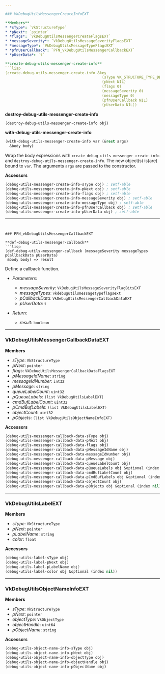 ```yaml
---

### VkDebugUtilsMessengerCreateInfoEXT

**Members**
* *sType*: `VkStructureType`
* *pNext*: `pointer`
* *flags*: `VkDebugUtilsMessengerCreateFlagsEXT`
* *messageSeverity*: `VkDebugUtilsMessageSeverityFlagsEXT`
* *messageType*: `VkDebugUtilsMessageTypeFlagsEXT`
* *pfnUserCallback*: `PFN_vkDebugUtilsMessengerCallbackEXT`
* *pUserData*: `t`

**create-debug-utils-messenger-create-info**
```lisp
(create-debug-utils-messenger-create-info &key
                                            (sType VK_STRUCTURE_TYPE_DEBUG_UTILS_MESSENGER_CREATE_INFO_EXT)
                                            (pNext NIL)
                                            (flags 0)
                                            (messageSeverity 0)
                                            (messageType 0)
                                            (pfnUserCallback NIL)
                                            (pUserData NIL))
```

**destroy-debug-utils-messenger-create-info**
```lisp
(destroy-debug-utils-messenger-create-info obj)
```

**with-debug-utils-messenger-create-info**
```lisp
(with-debug-utils-messenger-create-info var (&rest args)
  &body body)
```
Wrap the body expressions with `create-debug-utils-messenger-create-info` and `destroy-debug-utils-messenger-create-info`. The new object(s) is(are) bound to `var`. The arguments `args` are passed to the constructor.

**Accessors**
```lisp
(debug-utils-messenger-create-info-sType obj) ; setf-able
(debug-utils-messenger-create-info-pNext obj) ; setf-able
(debug-utils-messenger-create-info-flags obj) ; setf-able
(debug-utils-messenger-create-info-messageSeverity obj) ; setf-able
(debug-utils-messenger-create-info-messageType obj) ; setf-able
(debug-utils-messenger-create-info-pfnUserCallback obj) ; setf-able
(debug-utils-messenger-create-info-pUserData obj) ; setf-able
```

---
```


### PFN_vkDebugUtilsMessengerCallbackEXT

**def-debug-utils-messenger-callback**
```lisp
(def-debug-utils-messenger-callback (messageSeverity messageTypes pCallbackData pUserData)
 &body body) => result
```
Define a callback function.

* *Parameters:*
  * *messageSeverity*: `VkDebugUtilsMessageSeverityFlagBitsEXT`
  * *messageTypes*: `vkdebugutilsmessagetypeflagsext`
  * *pCallbackData*: `VkDebugUtilsMessengerCallbackDataEXT`
  * *pUserData*: `t`

* *Return:*
  * *result*: `boolean`

---

### VkDebugUtilsMessengerCallbackDataEXT

**Members**
* *sType*: `VkStructureType`
* *pNext*: `pointer`
* *flags*: `VkDebugUtilsMessengerCallbackDataFlagsEXT`
* *pMessageIdName*: `string`
* *messageIdNumber*: `int32`
* *pMessage*: `string`
* *queueLabelCount*: `uint32`
* *pQueueLabels*: `(list VkDebugUtilsLabelEXT)`
* *cmdBufLabelCount*: `uint32`
* *pCmdBufLabels*: `(list VkDebugUtilsLabelEXT)`
* *objectCount*: `uint32`
* *pObjects*: `(list VkDebugUtilsObjectNameInfoEXT)`

**Accessors**
```lisp
(debug-utils-messenger-callback-data-sType obj)
(debug-utils-messenger-callback-data-pNext obj)
(debug-utils-messenger-callback-data-flags obj)
(debug-utils-messenger-callback-data-pMessageIdName obj)
(debug-utils-messenger-callback-data-messageIdNumber obj)
(debug-utils-messenger-callback-data-pMessage obj)
(debug-utils-messenger-callback-data-queueLabelCount obj)
(debug-utils-messenger-callback-data-pQueueLabels obj &optional (index nil))
(debug-utils-messenger-callback-data-cmdBufLabelCount obj)
(debug-utils-messenger-callback-data-pCmdBufLabels obj &optional (index nil))
(debug-utils-messenger-callback-data-objectCount obj)
(debug-utils-messenger-callback-data-pObjects obj &optional (index nil))
```

---

### VkDebugUtilsLabelEXT

**Members**
* *sType*: `VkStructureType`
* *pNext*: `pointer`
* *pLabelName*: `string`
* *color*: `float`

**Accessors**
```lisp
(debug-utils-label-sType obj)
(debug-utils-label-pNext obj)
(debug-utils-label-pLabelName obj)
(debug-utils-label-color obj &optional (index nil))
```

---

### VkDebugUtilsObjectNameInfoEXT

**Members**
* *sType*: `VkStructureType`
* *pNext*: `pointer`
* *objectType*: `VkObjectType`
* *objectHandle*: `uint64`
* *pObjectName*: `string`

**Accessors**
```lisp
(debug-utils-object-name-info-sType obj)
(debug-utils-object-name-info-pNext obj)
(debug-utils-object-name-info-objectType obj)
(debug-utils-object-name-info-objectHandle obj)
(debug-utils-object-name-info-pObjectName obj)
```

